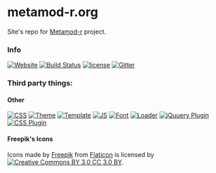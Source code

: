 # metamod-r.org

Site's repo for [Metamod-r](https://github.com/theAsmodai/metamod-r) project.
 
### Info

[![Website](https://img.shields.io/website-up-down-green-red/https/metamod-r.org.svg?label=Website&style=flat-square)](https://metamod-r.org) [![Build Status](https://ci.epicm.org/buildStatus/icon?job=Sites/EpicMorg--metamod-r.org)](https://ci.epicm.org/job/Sites/job/EpicMorg--metamod-r.org/) [![license](https://img.shields.io/github/license/EpicMorg/metamod-r.org.svg?style=flat-square)](https://github.com/EpicMorg/metamod-r.org/blob/master/LICENSE) [![Gitter](https://img.shields.io/gitter/room/metamod-r-org/metamod-r-org.svg?style=flat-square)](https://gitter.im/metamod-r-org)

### Third party things:

#### Other
[![CSS](https://img.shields.io/badge/CSS-Bootstrap%20v4.0-ff69b4.svg?style=flat-square)](https://github.com/twbs/bootstrap) [![Theme](https://img.shields.io/badge/Theme-Superhero-ff69b4.svg?style=flat-square)](https://bootswatch.com/superhero/) [![Template](https://img.shields.io/badge/Template-Cover-ff69b4.svg?style=flat-square)](http://getbootstrap.com/docs/4.0/examples/cover/) [![JS](https://img.shields.io/badge/JS-jQuery%20v3.3.1-ff69b4.svg?style=flat-square)](https://github.com/jquery/jquery) [![Font](https://img.shields.io/badge/Icons-Font%20Awesome%20v5.8.0-ff69b4.svg?style=flat-square)](https://github.com/FortAwesome/Font-Awesome) [![Loader](https://img.shields.io/badge/Loader-SVG%20Loaders%20v1.0.2-ff69b4.svg?style=flat-square)](https://github.com/SamHerbert/SVG-Loaders) [![jQuuery Plugin](https://img.shields.io/badge/jQuuery%20plugin-jquery--animateCSS-ff69b4.svg?style=flat-square)](https://github.com/claviska/jquery-animateCSS) [![CSS Plugin](https://img.shields.io/badge/CSS%20plugin-Animate.css-ff69b4.svg?style=flat-square)](https://github.com/daneden/animate.css) 

#### Freepik's Icons
Icons made by [Freepik](http://www.freepik.com") from [Flaticon](https://www.flaticon.com) is licensed by [![Creative Commons BY 3.0 CC 3.0 BY](https://img.shields.io/badge/License-CC%203.0%20BY-orange.svg?style=flat-square)](http://creativecommons.org/licenses/by/3.0/).


